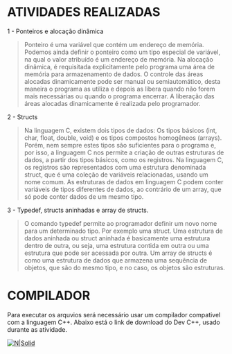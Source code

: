 # ATIVIDADES REALIZADAS
1 - Ponteiros e alocação dinâmica
> Ponteiro é uma variável que contém um endereço de memória. Podemos ainda definir o ponteiro como um tipo especial de variável, na qual o valor atribuído é um endereço de memória.
> Na alocação dinâmica, é requisitada explicitamente pelo programa uma área de memória para armazenamento de dados. O controle das áreas alocadas dinamicamente pode ser manual ou semiautomático, desta maneira o programa as utiliza e depois as libera quando não forem mais necessárias ou quando o programa encerrar. A liberação das áreas alocadas dinamicamente é realizada pelo programador.

2 - Structs
> Na linguagem C, existem dois tipos de dados: Os tipos básicos (int, char, float, double, void) e os tipos compostos homogêneos (arrays). Porém, nem sempre estes tipos são suficientes para o programa e, por isso, a linguagem C nos permite a criação de outras estruturas de dados, a partir dos tipos básicos, como os registros.
> Na linguagem C, os registros são representados com uma estrutura denominada struct, que é uma coleção de variáveis relacionadas, usando um nome comum. As estruturas de dados em linguagem C podem conter variáveis de tipos diferentes de dados, ao contrário de um array, que só pode conter dados de um mesmo tipo.

3 - Typedef, structs aninhadas e array de structs.
> O comando typedef permite ao programador definir um novo nome para um determinado tipo. Por exemplo uma struct.
> Uma estrutura de dados aninhada ou struct aninhada é basicamente uma estrutura dentro de outra, ou seja, uma estrutura contida em outra ou uma estrutura que pode ser acessada por outra.
>  Um array de structs é como uma estrutura de dados que armazena uma sequência de objetos, que são do mesmo tipo, e no caso, os objetos são estruturas.

# COMPILADOR
Para executar os arquvios será necessário usar um compilador compativel com a linguagem C++. Abaixo está o link de download do Dev C++, usado durante as atividade.

[![N|Solid](https://a.fsdn.com/allura/p/orwelldevcpp/icon?1480458710?&w=90)](https://sourceforge.net/projects/orwelldevcpp/files/latest/download)
